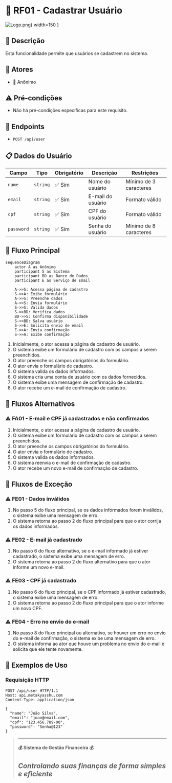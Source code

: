 # 👤 RF01 - Cadastrar Usuário 

![Logo.png](Logo.png){ width=150 }

## 📝 Descrição

Esta funcionalidade permite que usuários se cadastrem no sistema.

## 👥 Atores

- 👤 Anônimo

## ⚠️ Pré-condições

- Não há pré-condições específicas para este requisito.

## 🔌 Endpoints

- `POST /api/user`

## 📋 Dados do Usuário

| Campo      | Tipo     | Obrigatório | Descrição         | Restrições             |
|------------|----------|-------------|-------------------|------------------------|
| `name`     | `string` | ✅ Sim      | Nome do usuário   | Mínimo de 3 caracteres |
| `email`    | `string` | ✅ Sim      | E-mail do usuário | Formato válido         |
| `cpf`      | `string` | ✅ Sim      | CPF do usuário    | Formato válido         |
| `password` | `string` | ✅ Sim      | Senha do usuário  | Mínimo de 8 caracteres |

## 🔄 Fluxo Principal

```mermaid
sequenceDiagram
    actor A as Anônimo
    participant S as Sistema
    participant BD as Banco de Dados
    participant E as Serviço de Email
    
    A->>S: Acessa página de cadastro
    S->>A: Exibe formulário
    A->>S: Preenche dados
    A->>S: Envia formulário
    S->>S: Valida dados
    S->>BD: Verifica dados
    BD->>S: Confirma disponibilidade
    S->>BD: Salva usuário
    S->>E: Solicita envio de email
    E->>A: Envia confirmação
    S->>A: Exibe confirmação
```

1. Inicialmente, o ator acessa a página de cadastro de usuário.
2. O sistema exibe um formulário de cadastro com os campos a serem preenchidos.
3. O ator preenche os campos obrigatórios do formulário.
4. O ator envia o formulário de cadastro.
5. O sistema valida os dados informados.
6. O sistema cria uma conta de usuário com os dados fornecidos.
7. O sistema exibe uma mensagem de confirmação de cadastro.
8. O ator recebe um e-mail de confirmação de cadastro.

## 🔀 Fluxos Alternativos

### ⚠️ FA01 - E-mail e CPF já cadastrados e não confirmados

1. Inicialmente, o ator acessa a página de cadastro de usuário.
2. O sistema exibe um formulário de cadastro com os campos a serem preenchidos.
3. O ator preenche os campos obrigatórios do formulário.
4. O ator envia o formulário de cadastro.
5. O sistema valida os dados informados.
6. O sistema reenvia o e-mail de confirmação de cadastro.
7. O ator recebe um novo e-mail de confirmação de cadastro.

## 🚫 Fluxos de Exceção

### ⚠️ FE01 - Dados inválidos
1. No passo 5 do fluxo principal, se os dados informados forem inválidos, o sistema exibe uma mensagem de erro.
2. O sistema retorna ao passo 2 do fluxo principal para que o ator corrija os dados informados.

### ⚠️ FE02 - E-mail já cadastrado
1. No passo 6 do fluxo alternativo, se o e-mail informado já estiver cadastrado, o sistema exibe uma mensagem de erro.
2. O sistema retorna ao passo 2 do fluxo alternativo para que o ator informe um novo e-mail.

### ⚠️ FE03 - CPF já cadastrado
1. No passo 6 do fluxo principal, se o CPF informado já estiver cadastrado, o sistema exibe uma mensagem de erro.
2. O sistema retorna ao passo 2 do fluxo principal para que o ator informe um novo CPF.

### ⚠️ FE04 - Erro no envio do e-mail
1. No passo 8 do fluxo principal ou alternativo, se houver um erro no envio do e-mail de confirmação, o sistema exibe uma mensagem de erro.
2. O sistema informa ao ator que houve um problema no envio do e-mail e solicita que ele tente novamente.

## 🧪 Exemplos de Uso

### Requisição HTTP
```http
POST /api/user HTTP/1.1
Host: api.metakyasshu.com
Content-Type: application/json

{
  "name": "João Silva",
  "email": "joao@email.com",
  "cpf": "123.456.789-00",
  "password": "Senha@123"
}
```


> ---------------------------------------------------------------------------
> #### 💰 Sistema de Gestão Financeira 💰
> ***Controlando suas finanças de forma simples e eficiente***
> ---------------------------------------------------------------------------